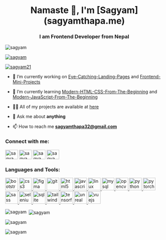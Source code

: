 <h1 align="center">Namaste 🙏, I'm [Sagyam](sagyamthapa.me)</h1>
<h3 align="center">I am Frontend Developer from Nepal</h3>

<p align="left"> <img src="https://komarev.com/ghpvc/?username=sagyam&label=Profile%20views&color=0e75b6&style=flat-square" alt="sagyam" /> </p>

<p align="left"> <a href="https://github.com/ryo-ma/github-profile-trophy"><img src="https://github-profile-trophy.vercel.app/?username=sagyam" alt="sagyam" /></a> </p>

<p align="left"> <a href="https://twitter.com/sagyam21" target="blank"><img src="https://img.shields.io/twitter/follow/sagyam21?logo=twitter&style=for-the-badge" alt="sagyam21" /></a> </p>

- 🔭 I’m currently working on [Eye-Catching-Landing-Pages](Eye-Catching-Landing-Pages) and [Frontend-Mini-Projects](Frontend-Mini-Projects)

- 🌱 I’m currently learning [Modern-HTML-CSS-From-The-Beginning](Modern-HTML-CSS-From-The-Beginning) and [Modern-JavaScript-From-The-Beginning](Modern-JavaScript-From-The-Beginning)

- 👨‍💻 All of my projects are available at [here](https://github.com/Sagyam?tab=repositories&q=&type=source&language=)

- 💬 Ask me about **anything**

- 📫 How to reach me **sagyamthapa32@gmail.com**

<h3 align="left">Connect with me:</h3>
<p align="left">
<a href="https://twitter.com/sagyam21" target="blank"><img align="center" src="https://cdn.jsdelivr.net/npm/simple-icons@3.0.1/icons/twitter.svg" alt="sagyam21" height="30" width="40" /></a>
<a href="https://linkedin.com/in/sagyam-thapa-b56586178" target="blank"><img align="center" src="https://cdn.jsdelivr.net/npm/simple-icons@3.0.1/icons/linkedin.svg" alt="sagyam-thapa-b56586178" height="30" width="40" /></a>
<a href="https://kaggle.com/sagyamthapa" target="blank"><img align="center" src="https://cdn.jsdelivr.net/npm/simple-icons@3.0.1/icons/kaggle.svg" alt="sagyamthapa" height="30" width="40" /></a>
<a href="https://www.hackerrank.com/sagyam" target="blank"><img align="center" src="https://cdn.jsdelivr.net/npm/simple-icons@3.0.1/icons/hackerrank.svg" alt="sagyam" height="30" width="40" /></a>
</p>

<h3 align="left">Languages and Tools:</h3>
<p align="left"> <a href="https://getbootstrap.com" target="_blank"> <img src="https://devicons.github.io/devicon/devicon.git/icons/bootstrap/bootstrap-plain.svg" alt="bootstrap" width="40" height="40"/> </a> <a href="https://www.w3schools.com/css/" target="_blank"> <img src="https://devicons.github.io/devicon/devicon.git/icons/css3/css3-original-wordmark.svg" alt="css3" width="40" height="40"/> </a> <a href="https://www.figma.com/" target="_blank"> <img src="https://www.vectorlogo.zone/logos/figma/figma-icon.svg" alt="figma" width="40" height="40"/> </a> <a href="https://git-scm.com/" target="_blank"> <img src="https://www.vectorlogo.zone/logos/git-scm/git-scm-icon.svg" alt="git" width="40" height="40"/> </a> <a href="https://www.w3.org/html/" target="_blank"> <img src="https://devicons.github.io/devicon/devicon.git/icons/html5/html5-original-wordmark.svg" alt="html5" width="40" height="40"/> </a> <a href="https://developer.mozilla.org/en-US/docs/Web/JavaScript" target="_blank"> <img src="https://devicons.github.io/devicon/devicon.git/icons/javascript/javascript-original.svg" alt="javascript" width="40" height="40"/> </a> <a href="https://www.linux.org/" target="_blank"> <img src="https://devicons.github.io/devicon/devicon.git/icons/linux/linux-original.svg" alt="linux" width="40" height="40"/> </a> <a href="https://www.mysql.com/" target="_blank"> <img src="https://devicons.github.io/devicon/devicon.git/icons/mysql/mysql-original-wordmark.svg" alt="mysql" width="40" height="40"/> </a> <a href="https://opencv.org/" target="_blank"> <img src="https://www.vectorlogo.zone/logos/opencv/opencv-icon.svg" alt="opencv" width="40" height="40"/> </a> <a href="https://www.python.org" target="_blank"> <img src="https://devicons.github.io/devicon/devicon.git/icons/python/python-original.svg" alt="python" width="40" height="40"/> </a> <a href="https://pytorch.org/" target="_blank"> <img src="https://www.vectorlogo.zone/logos/pytorch/pytorch-icon.svg" alt="pytorch" width="40" height="40"/> </a> <a href="https://sass-lang.com" target="_blank"> <img src="https://devicons.github.io/devicon/devicon.git/icons/sass/sass-original.svg" alt="sass" width="40" height="40"/> </a> <a href="https://www.selenium.dev" target="_blank"> <img src="https://raw.githubusercontent.com/detain/svg-logos/780f25886640cef088af994181646db2f6b1a3f8/svg/selenium-logo.svg" alt="selenium" width="40" height="40"/> </a> <a href="https://www.sqlite.org/" target="_blank"> <img src="https://www.vectorlogo.zone/logos/sqlite/sqlite-icon.svg" alt="sqlite" width="40" height="40"/> </a> <a href="https://tailwindcss.com/" target="_blank"> <img src="https://www.vectorlogo.zone/logos/tailwindcss/tailwindcss-icon.svg" alt="tailwind" width="40" height="40"/> </a> <a href="https://www.tensorflow.org" target="_blank"> <img src="https://www.vectorlogo.zone/logos/tensorflow/tensorflow-icon.svg" alt="tensorflow" width="40" height="40"/> </a> <a href="https://unrealengine.com/" target="_blank"> <img src="https://raw.githubusercontent.com/kenangundogan/fontisto/036b7eca71aab1bef8e6a0518f7329f13ed62f6b/icons/svg/brand/unreal-engine.svg" alt="unreal" width="40" height="40"/> </a> <a href="https://vuejs.org/" target="_blank"> <img src="https://devicons.github.io/devicon/devicon.git/icons/vuejs/vuejs-original-wordmark.svg" alt="vuejs" width="40" height="40"/> </a> </p>

<p><img align="left" src="https://github-readme-stats.vercel.app/api/top-langs?username=sagyam&show_icons=true&locale=en&layout=compact" alt="sagyam" /></p>

<p>&nbsp;<img align="center" src="https://github-readme-stats.vercel.app/api?username=sagyam&show_icons=true&locale=en" alt="sagyam" /></p>

<p><img align="center" src="https://github-readme-streak-stats.herokuapp.com/?user=sagyam&" alt="sagyam" /></p>
<p> <img align="center" src="https://github-readme-stats.vercel.app/api/wakatime?username=Sagyam" alt="sagyam" /></p>
